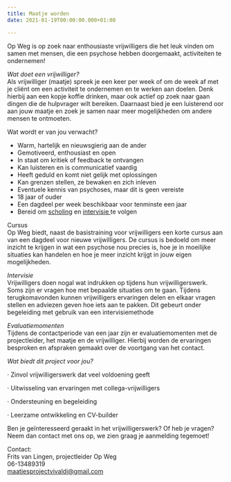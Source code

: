```yaml
---
title: Maatje worden
date: 2021-01-19T00:00:00.000+01:00

---
```

Op Weg is op zoek naar enthousiaste vrijwilligers die het leuk vinden om samen met mensen, die een psychose hebben doorgemaakt, activiteiten te ondernemen!

_Wat doet een vrijwilliger?_  
Als vrijwilliger (maatje) spreek je een keer per week of om de week af met je cliënt om een activiteit te ondernemen en te werken aan doelen. Denk hierbij aan een kopje koffie drinken, maar ook actief op zoek naar gaan dingen die de hulpvrager wilt bereiken. Daarnaast bied je een luisterend oor aan jouw maatje en zoek je samen naar meer mogelijkheden om andere mensen te ontmoeten.

Wat wordt er van jou verwacht?

* Warm, hartelijk en nieuwsgierig aan de ander
* Gemotiveerd, enthousiast en open
* In staat om kritiek of feedback te ontvangen
* Kan luisteren en is communicatief vaardig
* Heeft geduld en komt niet gelijk met oplossingen
* Kan grenzen stellen, ze bewaken en zich inleven
* Eventuele kennis van psychoses, maar dit is geen vereiste
* 18 jaar of ouder
* Een dagdeel per week beschikbaar voor tenminste een jaar
* Bereid om [scholing](https://opwegdenhaag.nl/admin/#/pages/content-pages-cursus-md/ "Scholing") en [intervisie ](https://opwegdenhaag.nl/admin/#/pages/content-pages-intervisie-md/ "Intervisie")te volgen

Cursus  
Op Weg biedt, naast de basistraining voor vrijwilligers een korte cursus aan van een dagdeel voor nieuwe vrijwilligers. De cursus is bedoeld om meer inzicht te krijgen in wat een psychose nou precies is, hoe je in moeilijke situaties kan handelen en hoe je meer inzicht krijgt in jouw eigen mogelijkheden.

_Intervisie_  
Vrijwilligers doen nogal wat indrukken op tijdens hun vrijwilligerswerk. Soms zijn er vragen hoe met bepaalde situaties om te gaan. Tijdens terugkomavonden kunnen vrijwilligers ervaringen delen en elkaar vragen stellen en adviezen geven hoe iets aan te pakken. Dit gebeurt onder begeleiding met gebruik van een intervisiemethode

_Evaluatiemomenten_  
Tijdens de contactperiode van een jaar zijn er evaluatiemomenten met de projectleider, het maatje en de vrijwilliger. Hierbij worden de ervaringen besproken en afspraken gemaakt over de voortgang van het contact.

_Wat biedt dit project voor jou?_

· Zinvol vrijwilligerswerk dat veel voldoening geeft

· Uitwisseling van ervaringen met collega-vrijwilligers

· Ondersteuning en begeleiding

· Leerzame ontwikkeling en CV-builder

Ben je geïnteresseerd geraakt in het vrijwilligerswerk? Of heb je vragen?  
Neem dan contact met ons op, we zien graag je aanmelding tegemoet!

Contact:  
Frits van Lingen, projectleider Op Weg  
06-13489319  
[maatjesprojectvivaldi@gmail.com](mailto:maatjesprojectvivaldi@gmail.com)